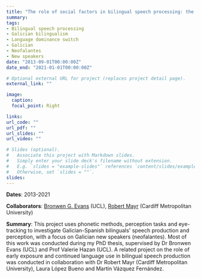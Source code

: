 ```yaml
---
title: "The role of social factors in bilingual speech processing: the case of Galician New Speakers."
summary: 
tags:
- Bilingual speech processing
- Galician bilingualism
- Language dominance switch
- Galician
- Neofalantes
- New speakers
date: "2013-09-01T00:00:00Z"
date_end: "2021-01-01T00:00:00Z"

# Optional external URL for project (replaces project detail page).
external_link: ""

image: 
  caption:
  focal_point: Right

links:
url_code: ""
url_pdf: ""
url_slides: ""
url_video: ""

# Slides (optional).
#   Associate this project with Markdown slides.
#   Simply enter your slide deck's filename without extension.
#   E.g. `slides = "example-slides"` references `content/slides/example-slides.md`.
#   Otherwise, set `slides = ""`.
slides: 
---
```

**Dates**: 2013-2021

**Collaborators**: <a href="https://www.ucl.ac.uk/pals/people/bronwen-evans" target="_blank">Bronwen G. Evans</a> (UCL), <a href="https://www.cardiffmet.ac.uk/health/staff/Pages/Dr-Robert-Mayr.aspx" target="_blank">Robert Mayr</a> (Cardiff Metropolitan University)

**Summary**: This project uses phonetic methods, perception tasks and eye-tracking to investigate Galician-Spanish bilinguals' speech production and perception, with a focus on Galician new speakers (neofalantes). Most of this work was conducted during my PhD thesis, supervised by Dr Bronwen Evans (UCL) and Prof Valerie Hazan (UCL). A related project on the role of early exposure and continued language use in bilingual speech production was conducted in collaboration with Dr Robert Mayr (Cardiff Metropolitan University), Laura López Bueno and Martín Vázquez Fernández.
